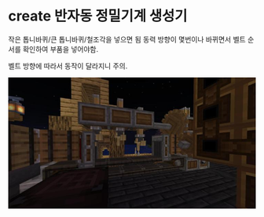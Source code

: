 # create 반자동 정밀기계 생성기

작은 톱니바퀴/큰 톱니바퀴/철조각을 넣으면 됨
동력 방향이 몇번이나 바뀌면서 벨트 순서를 확인하여 부품을 넣어야함.

벨트 방향에 따라서 동작이 달라지니 주의.


![메인](../../asset/systems/create_semiauto_refinedmachine_generator/main.jpg)
